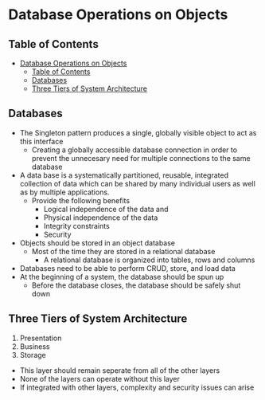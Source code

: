 # Database Operations on Objects

## Table of Contents

- [Database Operations on Objects](#database-operations-on-objects)
  - [Table of Contents](#table-of-contents)
  - [Databases](#databases)
  - [Three Tiers of System Architecture](#three-tiers-of-system-architecture)

## Databases

- The Singleton pattern produces a single, globally visible object to act as this interface
  - Creating a globally accessible database connection in order to prevent the unnecesary need for multiple connections to the same database
- A data base is a systematically partitioned, reusable, integrated collection of data which can be shared by many individual users as well as by multiple applications.
  - Provide the following benefits
    - Logical independence of the data and
    - Physical independence of the data
    - Integrity constraints
    - Security
- Objects should be stored in an object database
  - Most of the time they are stored in a relational database
    - A relational database is organized into tables, rows and columns
- Databases need to be able to perform CRUD, store, and load data
- At the beginning of a system, the database should be spun up
  - Before the database closes, the database should be safely shut down

## Three Tiers of System Architecture

1. Presentation
2. Business
3. Storage

- This layer should remain seperate from all of the other layers
- None of the layers can operate without this layer
- If integrated with other layers, complexity and security issues can arise
